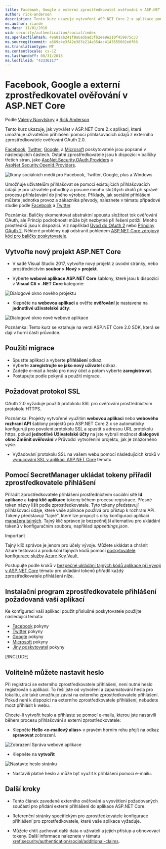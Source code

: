 ```yaml
---
title: Facebook, Google a externí zprostředkovatel ověřování v ASP.NET Core
author: rick-anderson
description: Tento kurz ukazuje vytvoření ASP.NET Core 2.x aplikace pomocí externího zprostředkovatele ověřování OAuth 2.0.
ms.author: riande
ms.date: 11/01/2016
uid: security/authentication/social/index
ms.openlocfilehash: 48a01ab241f9a6ad6ad3fb2ee9e210f459075c33
ms.sourcegitcommit: a669c4e3f42e387e214a354ac4143555602e6f66
ms.translationtype: MT
ms.contentlocale: cs-CZ
ms.lasthandoff: 08/31/2018
ms.locfileid: "43336117"
---
```

# <a name="facebook-google-and-external-provider-authentication-in-aspnet-core"></a>Facebook, Google a externí zprostředkovatel ověřování v ASP.NET Core

Podle [Valeriy Novytskyy](https://github.com/01binary) a [Rick Anderson](https://twitter.com/RickAndMSFT)

Tento kurz ukazuje, jak vytvářet v ASP.NET Core 2.x aplikaci, která umožňuje uživatelům přihlášení pomocí přihlašovacích údajů z externího zprostředkovatele ověřování OAuth 2.0.

[Facebook](xref:security/authentication/facebook-logins), [Twitter](xref:security/authentication/twitter-logins), [Google](xref:security/authentication/google-logins), a [Microsoft](xref:security/authentication/microsoft-logins) poskytovatelé jsou popsané v následujících částech. Ostatní zprostředkovatelé jsou k dispozici v balíčky třetích stran, jako [AspNet.Security.OAuth.Providers](https://github.com/aspnet-contrib/AspNet.Security.OAuth.Providers) a [AspNet.Security.OpenId.Providers](https://github.com/aspnet-contrib/AspNet.Security.OpenId.Providers).

![Ikony sociálních médií pro Facebook, Twitter, Google, plus a Windows](index/_static/social.png)

Umožňuje uživatelům přihlašovat se pomocí existujících přihlašovacích údajů je pro uživatele pohodlný a posune mnoho složitých úkolů při správě procesu přihlašování do jiného výrobce. Příklady, jak sociální přihlášení můžete jednotka provoz a zákazníka převody, naleznete v tématu případové studie podle [Facebook](https://www.facebook.com/unsupportedbrowser) a [Twitter](https://dev.twitter.com/resources/case-studies).

Poznámka: Balíčky okomentovat abstraktní spoustu složitost tok ověřování OAuth, ale Princip podrobnosti může být nezbytné při řešení potíží. Mnoho prostředků jsou k dispozici. Viz například [Úvod do OAuth 2](https://www.digitalocean.com/community/tutorials/an-introduction-to-oauth-2) nebo [Principy OAuth 2](http://www.bubblecode.net/2016/01/22/understanding-oauth2/). Některé problémy dají odstranit pohledem [ASP.NET Core zdrojový kód pro balíčky poskytovatele](https://github.com/aspnet/Security/tree/master/src).

## <a name="create-a-new-aspnet-core-project"></a>Vytvořte nový projekt ASP.NET Core

* V sadě Visual Studio 2017, vytvořte nový projekt z úvodní stránky, nebo prostřednictvím **soubor > Nový > projekt**.

* Vyberte **webové aplikace ASP.NET Core** šablony, které jsou k dispozici v **Visual C# > .NET Core** kategorie:

![Dialogové okno nového projektu](index/_static/new-project.png)

* Klepněte na **webovou aplikaci** a ověřte **ověřování** je nastavena na **jednotlivé uživatelské účty**:

![Dialogové okno nové webové aplikace](index/_static/select-project.png)

Poznámka: Tento kurz se vztahuje na verzi ASP.NET Core 2.0 SDK, která se dají v horní části průvodce.

## <a name="apply-migrations"></a>Použití migrace

* Spusťte aplikaci a vyberte **přihlášení** odkaz.
* Vyberte **zaregistrujte se jako nový uživatel** odkaz.
* Zadejte e-mail a heslo pro nový účet a potom vyberte **zaregistrovat**.
* Postupujte podle pokynů a použití migrace.

## <a name="require-ssl"></a>Požadovat protokol SSL

OAuth 2.0 vyžaduje použití protokolu SSL pro ověřování prostřednictvím protokolu HTTPS.

Poznámka: Projekty vytvořené využitím **webovou aplikaci** nebo **webového rozhraní API** šablony projektů pro ASP.NET Core 2.x se automaticky konfigurují pro povolení protokolu SSL a spustit s adresou URL protokolu https, pokud **jednotlivé Uživatelské účty** na jste vybrali možnost **dialogové okno Změnit ověřování** v Průvodci vytvořením projektu, jak je znázorněno výše.

* Vyžadování protokolu SSL na vašem webu pomocí následujících kroků v [vynucování SSL v aplikaci ASP.NET Core](xref:security/enforcing-ssl) tématu.

## <a name="use-secretmanager-to-store-tokens-assigned-by-login-providers"></a>Pomocí SecretManager ukládat tokeny přiřadil zprostředkovatele přihlášení

Přiřadit zprostředkovatele přihlášení prostřednictvím sociální sítě **Id aplikace** a **tajný klíč aplikace** tokeny během procesu registrace. Přesné token názvy lišit podle zprostředkovatele. Tyto tokeny představují přihlašovací údaje, které vaše aplikace používá pro přístup k rozhraní API. Tokeny představují "tajné", které lze propojit s díky konfiguraci aplikací [manažera tajných](xref:security/app-secrets#secret-manager). Tajný klíč správce je bezpečnější alternativu pro ukládání tokenů v konfiguračním souboru, například *appsettings.json*.

> [!IMPORTANT]
> Tajný klíč správce je jenom pro účely vývoje. Můžete ukládat a chránit Azure testovací a produkční tajných kódů pomocí [poskytovatele konfigurace služby Azure Key Vault](xref:security/key-vault-configuration).

Postupujte podle kroků v [bezpečné ukládání tajných kódů aplikace při vývoji v ASP.NET Core](xref:security/app-secrets) tématu pro ukládání tokenů přiřadil každý zprostředkovatele přihlášení níže.

## <a name="setup-login-providers-required-by-your-application"></a>Instalační program zprostředkovatele přihlášení požadovaná vaší aplikací

Ke konfiguraci vaší aplikaci použít příslušné poskytovatele použijte následující témata:

* [Facebook](xref:security/authentication/facebook-logins) pokyny
* [Twitter](xref:security/authentication/twitter-logins) pokyny
* [Google](xref:security/authentication/google-logins) pokyny
* [Microsoft](xref:security/authentication/microsoft-logins) pokyny
* [Jiný poskytovatel](xref:security/authentication/otherlogins) pokyny

[!INCLUDE[](~/includes/chain-auth-providers.md)]

## <a name="optionally-set-password"></a>Volitelně můžete nastavit heslo

Při registraci se externího zprostředkovatele přihlášení, není nutné heslo registrován s aplikací. To řeší jste od vytvoření a zapamatování hesla pro lokalitu, ale také umožňuje závisí na externího zprostředkovatele přihlášení. Pokud není k dispozici na externího zprostředkovatele přihlášení, nebudete moct přihlásit k webu.

Chcete-li vytvořit heslo a přihlaste se pomocí e-mailu, kterou jste nastavili během procesu přihlašování s externí zprostředkovatele:

* Klepněte **Hello &lt;e-mailový alias&gt;**  v pravém horním rohu přejít na odkaz **spravovat** zobrazení.

![Zobrazení Správa webové aplikace](index/_static/pass1a.png)

* Klepněte na **vytvořit**

![Nastavte heslo stránku](index/_static/pass2a.png)

* Nastavili platné heslo a může být využit k přihlášení pomocí e-mailu.

## <a name="next-steps"></a>Další kroky

* Tento článek zavedené externího ověřování a vysvětlení požadovaných součástí pro přidání externí přihlášení do aplikace ASP.NET Core.

* Referenční stránky specifickým pro zprostředkovatele konfigurace přihlášení pro zprostředkovatele, které vaše aplikace vyžaduje.

* Můžete chtít zachovat další data o uživateli a jejich přístup a obnovovací tokeny. Další informace naleznete v tématu <xref:security/authentication/social/additional-claims>.
